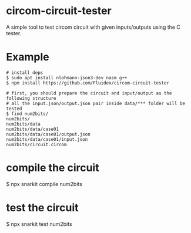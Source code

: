 # circom-circuit-tester

A simple tool to test circom circuit with given inputs/outputs using the C tester.

# Example

```
# install deps
$ sudo apt install nlohmann-json3-dev nasm g++
$ npm install https://github.com/Fluidex/circom-circuit-tester

# first, you should prepare the circuit and input/output as the following structure
# all the input.json/output.json pair inside data/*** folder will be tested
$ find num2bits/
num2bits/
num2bits/data
num2bits/data/case01
num2bits/data/case01/output.json
num2bits/data/case01/input.json
num2bits/circuit.circom
```

# compile the circuit
$ npx snarkit compile num2bits
# test the circuit
$ npx snarkit test num2bits


